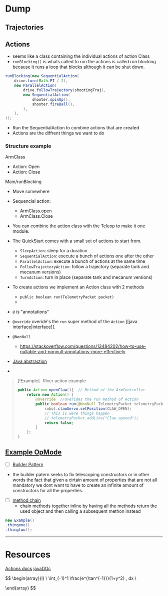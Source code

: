 
# Dump

## Trajectories

## Actions 
- seems like a class containing the individual actions of action Class
- `runBlocking()` is whats called to run the actions is called run blocking because it runs a loop that blocks although it can be shut down.
```java
runBlocking(new SequentialAction(
    drive.turn(Math.PI / 2),
    new ParallelAction(
        drive.followTrajectory(shootingTraj),
        new SequentialAction(
            shooter.spinUp(),
            shooter.fireBall(),
        ),
    ),
));
```
- Run the SequentialAction to combine actions that are created
- Actions are the diffrent things we want to do 


### Structure example 

ArmClass
- Action: Open 
- Action: Close

Main/runBlocking
- Move somewhere 
- Sequencial action:
	- ArmClass.open
	- ArmClass.Close

- You can combine the action class with the Teleop to make it one module. 

- The QuickStart comes with a small set of actions to start from.
	- `SleepAction`: sleep for a duration
	- `SequentialAction`: execute a bunch of actions one after the other
	- `ParallelAction`: execute a bunch of actions at the same time
	- `FollowTrajectoryAction`: follow a trajectory (separate tank and mecanum versions)
	- `TurnAction`: turn in place (separate tank and mecanum versions)
- To create actions we implement an Action class with 2 methods
	- `public boolean run(TelemetryPacket packet)`
	- 

- `@` is "annotations"
- `@overide` overide's the `run` super method of the `Action` [[java interface|interface]].
- `@NonNull` 
	- https://stackoverflow.com/questions/13484202/how-to-use-nullable-and-nonnull-annotations-more-effectively
- [Java abstraction](https://www.w3schools.com/java/java_abstract.asp)
- 

> [!Example]- River action example
> 
> ```java
> public Action openClaw(){  // Method of the ArmController
>     return new Action() {  
>         @Override  //Overides the run method of Action 
>         public boolean run(@NonNull TelemetryPacket telemetryPacket) {  
>             robot.clawServo.setPosition(CLAW_OPEN);   
>             // This is were things happen
>             // telemetryPacket.addLine("Claw opened");   
>             return false;  
>         }  
>     };  
> }
> ```
> 


## [Example OpMode](https://learnroadrunner.com/trajectories.html#building-a-trajectory)
- [ ] [Builder Pattern](https://howtodoinjava.com/design-patterns/creational/builder-pattern-in-java/) 
- the builder patern seeks to fix telescoping constructors or in other words the fact that given a cirtain amount of properties that are not all mandatory we dont  want to have to create an infinite amount of  constructors for all the properties.
- [ ] [method chain](https://www.geeksforgeeks.org/method-chaining-in-java-with-examples/) 
	- chain methods together inline by having all the methods return the used object and then calling a subsequent methon instead
``` java
new Example()
.thingone()
.thingtwo();
```

--- 
# Resources
[Actions docs](https://rr.brott.dev/docs/v1-0/actions/)
[javaDOc](https://rr.brott.dev/docs/v1-0-0-beta1/actions/javadoc/)




$$
\begin{array}{l} \\
\int_{-1}^1 \frac{e^{\tan^{-1}}}{1+y^2} \, dx  \\

\end{array}
$$